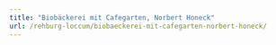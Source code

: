 ```yaml
---
title: "Biobäckerei mit Cafegarten, Norbert Honeck"
url: /rehburg-loccum/biobaeckerei-mit-cafegarten-norbert-honeck/
---
```

